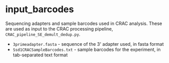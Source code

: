 # input_barcodes

Sequencing adapters and sample barcodes used in CRAC analysis.
These are used as input to the CRAC processing pipeline, `CRAC_pipeline_SE_demult_dedup.py`.

* `3primeadapter.fasta` - sequence of the 3' adapter used, in fasta format
* `Ssd1CRACSampleBarcodes.txt` - sample barcodes for the experiment, in tab-separated text format
